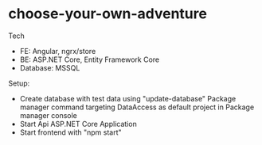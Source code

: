 # choose-your-own-adventure
Tech
* FE: Angular, ngrx/store
* BE: ASP.NET Core, Entity Framework Core
* Database: MSSQL

Setup:
* Create database with test data using "update-database" Package manager command targeting DataAccess as default project in Package manager console
* Start Api ASP.NET Core Application
* Start frontend with "npm start"
